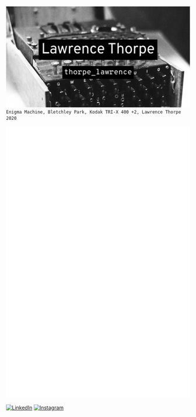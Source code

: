 ![Banner](banner.png)
`Enigma Machine, Bletchley Park, Kodak TRI-X 400 +2, Lawrence Thorpe 2020`

![Metrics](https://github.com/thorpelawrence/thorpelawrence/blob/main/github-metrics.svg)

[![LinkedIn](https://img.shields.io/badge/LinkedIn-0077B5?logo=LinkedIn&style=for-the-badge&logoColor=white)](https://www.linkedin.com/in/thorpelawrence/)
[![Instagram](https://img.shields.io/badge/Instagram-E4405F?logo=Instagram&style=for-the-badge&logoColor=white)](https://www.instagram.com/thorpe_lawrence/)
